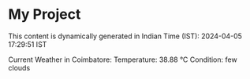 # My Project

This content is dynamically generated in Indian Time (IST): 2024-04-05 17:29:51 IST


Current Weather in Coimbatore:
Temperature: 38.88 °C
Condition: few clouds

